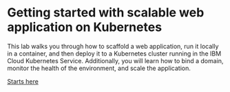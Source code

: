 # Getting started with scalable web application on Kubernetes

This lab walks you through how to scaffold a web application, run it locally in a container, and then deploy it to a Kubernetes cluster running in the IBM Cloud Kubernetes Service. Additionally, you will learn how to bind a domain, monitor the health of the environment, and scale the application.

[Starts here]()